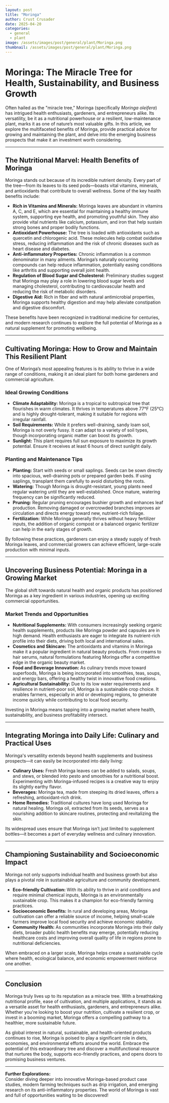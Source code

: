 ```yaml
---
layout: post
title: "Moringa"
author: Crust Crusader
date: 2025-04-20
categories:
  - general
  - plant
image: /assets/images/post/general/plant/Moringa.png
thumbnail: /assets/images/post/general/plant/Moringa.png
---
```



# Moringa: The Miracle Tree for Health, Sustainability, and Business Growth

Often hailed as the "miracle tree," Moringa (specifically *Moringa oleifera*) has intrigued health enthusiasts, gardeners, and entrepreneurs alike. Its versatility, be it as a nutritional powerhouse or a resilient, low-maintenance plant, marks it as one of nature’s most valuable gifts. In this article, we explore the multifaceted benefits of Moringa, provide practical advice for growing and maintaining the plant, and delve into the emerging business prospects that make it an investment worth considering.

---

## The Nutritional Marvel: Health Benefits of Moringa

Moringa stands out because of its incredible nutrient density. Every part of the tree—from its leaves to its seed pods—boasts vital vitamins, minerals, and antioxidants that contribute to overall wellness. Some of the key health benefits include:

- **Rich in Vitamins and Minerals:** Moringa leaves are abundant in vitamins A, C, and E, which are essential for maintaining a healthy immune system, supporting eye health, and promoting youthful skin. They also provide vital nutrients like calcium, potassium, and iron that help sustain strong bones and proper bodily functions.
- **Antioxidant Powerhouse:** The tree is loaded with antioxidants such as quercetin and chlorogenic acid. These molecules help combat oxidative stress, reducing inflammation and the risk of chronic diseases such as heart disease and diabetes.
- **Anti-inflammatory Properties:** Chronic inflammation is a common denominator in many ailments. Moringa’s naturally occurring compounds can help reduce inflammation, potentially easing conditions like arthritis and supporting overall joint health.
- **Regulation of Blood Sugar and Cholesterol:** Preliminary studies suggest that Moringa may play a role in lowering blood sugar levels and managing cholesterol, contributing to cardiovascular health and reducing the risk of metabolic disorders.
- **Digestive Aid:** Rich in fiber and with natural antimicrobial properties, Moringa supports healthy digestion and may help alleviate constipation and digestive discomfort.

These benefits have been recognized in traditional medicine for centuries, and modern research continues to explore the full potential of Moringa as a natural supplement for promoting wellbeing.

---

## Cultivating Moringa: How to Grow and Maintain This Resilient Plant

One of Moringa’s most appealing features is its ability to thrive in a wide range of conditions, making it an ideal plant for both home gardeners and commercial agriculture.

### Ideal Growing Conditions

- **Climate Adaptability:** Moringa is a tropical to subtropical tree that flourishes in warm climates. It thrives in temperatures above 77°F (25°C) and is highly drought-tolerant, making it suitable for regions with irregular rainfall.
- **Soil Requirements:** While it prefers well-draining, sandy loam soil, Moringa is not overly fussy. It can adapt to a variety of soil types, though incorporating organic matter can boost its growth.
- **Sunlight:** This plant requires full sun exposure to maximize its growth potential. Ensure it receives at least 6 hours of direct sunlight daily.

### Planting and Maintenance Tips

- **Planting:** Start with seeds or small saplings. Seeds can be sown directly into spacious, well-draining pots or prepared garden beds. If using saplings, transplant them carefully to avoid disturbing the roots.
- **Watering:** Though Moringa is drought-resistant, young plants need regular watering until they are well-established. Once mature, watering frequency can be significantly reduced.
- **Pruning:** Regular pruning encourages bushier growth and enhances leaf production. Removing damaged or overcrowded branches improves air circulation and directs energy toward new, nutrient-rich foliage.
- **Fertilization:** While Moringa generally thrives without heavy fertilizer inputs, the addition of organic compost or a balanced organic fertilizer can help in the early stages of growth.

By following these practices, gardeners can enjoy a steady supply of fresh Moringa leaves, and commercial growers can achieve efficient, large-scale production with minimal inputs.

---

## Uncovering Business Potential: Moringa in a Growing Market

The global shift towards natural health and organic products has positioned Moringa as a key ingredient in various industries, opening up exciting commercial opportunities.

### Market Trends and Opportunities

- **Nutritional Supplements:** With consumers increasingly seeking organic health supplements, products like Moringa powder and capsules are in high demand. Health enthusiasts are eager to integrate its nutrient-rich profile into their diets, driving both local and international sales.
- **Cosmetics and Skincare:** The antioxidants and vitamins in Moringa make it a popular ingredient in natural beauty products. From creams to hair serums, natural formulations featuring Moringa offer a competitive edge in the organic beauty market.
- **Food and Beverage Innovation:** As culinary trends move toward superfoods, Moringa is being incorporated into smoothies, teas, soups, and energy bars, offering a healthy twist in innovative food creations.
- **Agricultural Sustainability:** Due to its low water requirements and resilience in nutrient-poor soil, Moringa is a sustainable crop choice. It enables farmers, especially in arid or developing regions, to generate income quickly while contributing to local food security.

Investing in Moringa means tapping into a growing market where health, sustainability, and business profitability intersect.

---

## Integrating Moringa into Daily Life: Culinary and Practical Uses

Moringa's versatility extends beyond health supplements and business prospects—it can easily be incorporated into daily living:

- **Culinary Uses:** Fresh Moringa leaves can be added to salads, soups, and stews, or blended into pesto and smoothies for a nutritional boost. Experimenting with Moringa-infused recipes is a creative way to enjoy its slightly earthy flavor.
- **Beverages:** Moringa tea, made from steeping its dried leaves, offers a refreshing, antioxidant-rich drink.
- **Home Remedies:** Traditional cultures have long used Moringa for natural healing. Moringa oil, extracted from its seeds, serves as a nourishing addition to skincare routines, protecting and revitalizing the skin.

Its widespread uses ensure that Moringa isn’t just limited to supplement bottles—it becomes a part of everyday wellness and culinary innovation.

---

## Championing Sustainability and Socioeconomic Impact

Moringa not only supports individual health and business growth but also plays a pivotal role in sustainable agriculture and community development.

- **Eco-friendly Cultivation:** With its ability to thrive in arid conditions and require minimal chemical inputs, Moringa is an environmentally sustainable crop. This makes it a champion for eco-friendly farming practices.
- **Socioeconomic Benefits:** In rural and developing areas, Moringa cultivation can offer a reliable source of income, helping small-scale farmers improve local food security and achieve economic stability.
- **Community Health:** As communities incorporate Moringa into their daily diets, broader public health benefits may emerge, potentially reducing healthcare costs and improving overall quality of life in regions prone to nutritional deficiencies.

When embraced on a larger scale, Moringa helps create a sustainable cycle where health, ecological balance, and economic empowerment reinforce one another.

---

## Conclusion

Moringa truly lives up to its reputation as a miracle tree. With a breathtaking nutritional profile, ease of cultivation, and multiple applications, it stands as a versatile asset for health enthusiasts, gardeners, and entrepreneurs alike. Whether you're looking to boost your nutrition, cultivate a resilient crop, or invest in a booming market, Moringa offers a compelling pathway to a healthier, more sustainable future.

As global interest in natural, sustainable, and health-oriented products continues to rise, Moringa is poised to play a significant role in diets, economies, and environmental efforts around the world. Embrace the potential of this extraordinary tree and discover a multifunctional resource that nurtures the body, supports eco-friendly practices, and opens doors to promising business ventures.

---

**Further Explorations:**  
Consider diving deeper into innovative Moringa-based product case studies, modern farming techniques such as drip irrigation, and emerging research on its anti-inflammatory properties. The world of Moringa is vast and full of opportunities waiting to be discovered!
